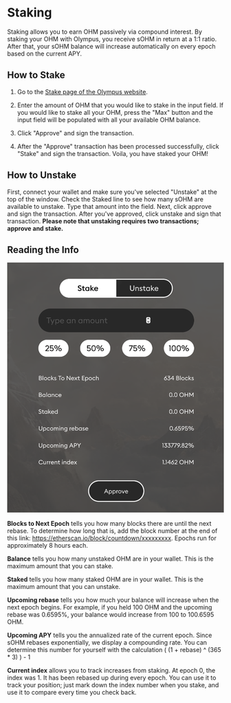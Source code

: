 # Staking

Staking allows you to earn OHM passively via compound interest. By staking your OHM with Olympus, you receive sOHM in return at a 1:1 ratio. After that, your sOHM balance will increase automatically on every epoch based on the current APY.

## How to Stake

1. Go to the [Stake page of the Olympus website](https://olympusdao.finance/#/stake).

2. Enter the amount of OHM that you would like to stake in the input field. If you would like to stake all your OHM, press the "Max" button and the input field will be populated with all your available OHM balance.

3. Click "Approve" and sign the transaction.

4. After the "Approve" transaction has been processed successfully, click "Stake" and sign the transaction. Voila, you have staked your OHM!

## **How to Unstake**

First, connect your wallet and make sure you've selected "Unstake" at the top of the window. Check the Staked line to see how many sOHM are available to unstake. Type that amount into the field. Next, click approve and sign the transaction. After you've approved, click unstake and sign that transaction. **Please note that unstaking requires two transactions; approve and stake.**

## **Reading the Info**

![](../.gitbook/assets/using-the-website/staking/modal.png)

**Blocks to Next Epoch** tells you how many blocks there are until the next rebase. To determine how long that is, add the block number at the end of this link: https://etherscan.io/block/countdown/xxxxxxxxx. Epochs run for approximately 8 hours each.

**Balance** tells you how many unstaked OHM are in your wallet. This is the maximum amount that you can stake.

**Staked** tells you how many staked OHM are in your wallet. This is the maximum amount that you can unstake.

**Upcoming rebase** tells you how much your balance will increase when the next epoch begins. For example, if you held 100 OHM and the upcoming rebase was 0.6595%, your balance would increase from 100 to 100.6595 OHM.

**Upcoming APY** tells you the annualized rate of the current epoch. Since sOHM rebases exponentially, we display a compounding rate. You can determine this number for yourself with the calculation \( \(1 + rebase\) ^ \(365 \* 3\) \) - 1

**Current index** allows you to track increases from staking. At epoch 0, the index was 1. It has been rebased up during every epoch. You can use it to track your position; just mark down the index number when you stake, and use it to compare every time you check back.
